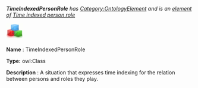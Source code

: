 ___TimeIndexedPersonRole__ 
 has
 [Category:OntologyElement](../../Category/OntologyElement "Category:OntologyElement") 
 and is an
 [element of](../../Property/ElementOf "Property:ElementOf") 
[Time indexed person role](../../Submissions/Time_indexed_person_role "Submissions:Time indexed person role")_




  





[![Class](../images/thumb/2/27/Class.gif/45px-Class.gif)](../../Image/Class.gif "Class")


__Name__ 
 : TimeIndexedPersonRole
 



__Type:__ 
 owl:Class
 



__Description__ 
 : A situation that expresses time indexing for the relation between persons and roles they play.